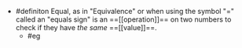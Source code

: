 - #definiton Equal, as in "Equivalence" or when using the symbol "=" called an "equals sign" is an ==[[operation]]== on two numbers to check if they have *the same* ==[[value]]==.
	- #eg